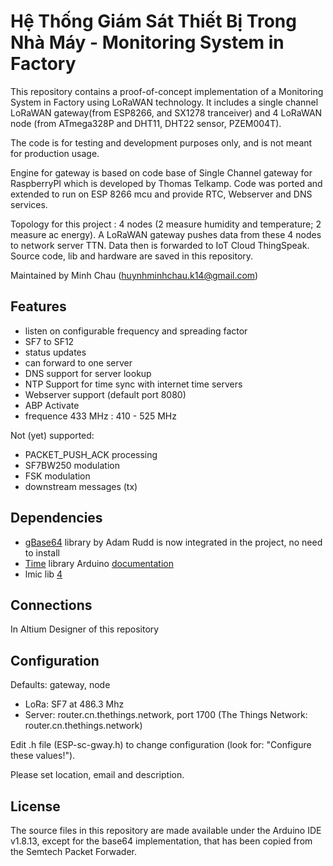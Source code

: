 Hệ Thống Giám Sát Thiết Bị Trong Nhà Máy - Monitoring System in Factory
==============================
This repository contains a proof-of-concept implementation of a Monitoring 
System in Factory using LoRaWAN technology. It includes a single channel 
LoRaWAN gateway(from ESP8266, and SX1278 tranceiver) and 4 LoRaWAN node
(from ATmega328P and DHT11, DHT22 sensor, PZEM004T).

The code is for testing and development purposes only, and is not meant 
for production usage. 

Engine for gateway is based on code base of Single Channel gateway for RaspberryPI
which is developed by Thomas Telkamp. Code was ported and extended to run
on ESP 8266 mcu and provide RTC, Webserver and DNS services.

Topology for this project : 4 nodes (2 measure humidity and temperature; 2 measure ac energy).
A LoRaWAN gateway pushes data from these 4 nodes to network server TTN. Data then is forwarded 
to IoT Cloud ThingSpeak. Source code, lib and hardware are saved in this repository.

Maintained by Minh Chau (huynhminhchau.k14@gmail.com)

Features
--------
- listen on configurable frequency and spreading factor
- SF7 to SF12
- status updates
- can forward to one server
- DNS support for server lookup
- NTP Support for time sync with internet time servers
- Webserver support (default port 8080)
- ABP Activate
- frequence 433 MHz : 410 - 525 MHz

Not (yet) supported:
- PACKET_PUSH_ACK processing
- SF7BW250 modulation
- FSK modulation
- downstream messages (tx)

Dependencies
------------

- [gBase64][1] library by Adam Rudd is now integrated in the project, no need to install
- [Time][2] library Arduino [documentation][3]
- lmic lib [4]

Connections
-----------
In Altium Designer of this repository


Configuration
-------------

Defaults: gateway, node

- LoRa:   SF7 at 486.3 Mhz
- Server: router.cn.thethings.network, port 1700  (The Things Network: router.cn.thethings.network)

Edit .h file (ESP-sc-gway.h) to change configuration (look for: "Configure these values!").

Please set location, email and description.

License
-------
The source files in this repository are made available under the Arduino IDE
v1.8.13, except for the base64 implementation, that has been
copied from the Semtech Packet Forwader.

[1]: https://github.com/adamvr/arduino-base64
[2]: https://github.com/PaulStoffregen/Time
[3]: http://playground.arduino.cc/code/time
[4]: https://github.com/HeThongGiamSatTrongNhaMay/LuanVanTotNghiep/tree/main/lib
